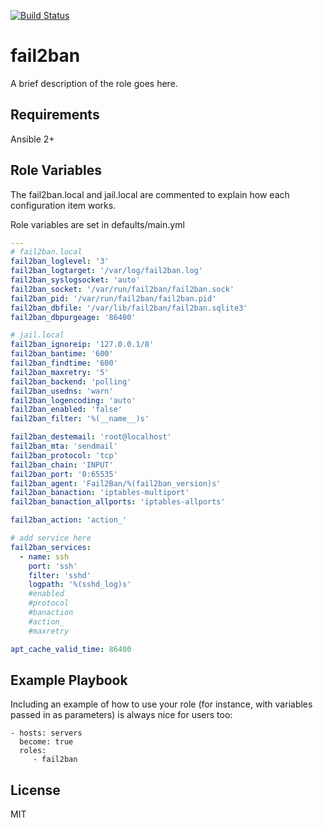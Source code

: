 [![Build Status](https://travis-ci.org/adamham/fail2ban.svg?branch=master)](https://travis-ci.org/adamham/fail2ban)

fail2ban
=========

A brief description of the role goes here.

Requirements
------------

Ansible 2+


Role Variables
--------------

The fail2ban.local and jail.local are commented to explain how each configuration item works.

Role variables are set in defaults/main.yml

```yml
---
# fail2ban.local
fail2ban_loglevel: '3'
fail2ban_logtarget: '/var/log/fail2ban.log'
fail2ban_syslogsocket: 'auto'
fail2ban_socket: '/var/run/fail2ban/fail2ban.sock'
fail2ban_pid: '/var/run/fail2ban/fail2ban.pid'
fail2ban_dbfile: '/var/lib/fail2ban/fail2ban.sqlite3'
fail2ban_dbpurgeage: '86400'

# jail.local
fail2ban_ignoreip: '127.0.0.1/8'
fail2ban_bantime: '600'
fail2ban_findtime: '600'
fail2ban_maxretry: '5'
fail2ban_backend: 'polling'
fail2ban_usedns: 'warn'
fail2ban_logencoding: 'auto'
fail2ban_enabled: 'false'
fail2ban_filter: '%(__name__)s'

fail2ban_destemail: 'root@localhost'
fail2ban_mta: 'sendmail'
fail2ban_protocol: 'tcp'
fail2ban_chain: 'INPUT'
fail2ban_port: '0:65535'
fail2ban_agent: 'Fail2Ban/%(fail2ban_version)s'
fail2ban_banaction: 'iptables-multiport'
fail2ban_banaction_allports: 'iptables-allports'

fail2ban_action: 'action_'

# add service here
fail2ban_services:
  - name: ssh
    port: 'ssh'
    filter: 'sshd'
    logpath: '%(sshd_log)s'
    #enabled
    #protocol
    #banaction
    #action_
    #maxretry

apt_cache_valid_time: 86400
```


Example Playbook
----------------

Including an example of how to use your role (for instance, with variables passed in as parameters) is always nice for users too:

    - hosts: servers
      become: true
      roles:
         - fail2ban

License
-------

MIT

